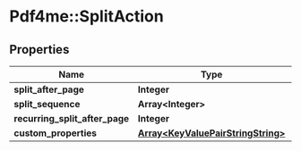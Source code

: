 # Pdf4me::SplitAction

## Properties
Name | Type | Description | Notes
------------ | ------------- | ------------- | -------------
**split_after_page** | **Integer** |  | [optional] 
**split_sequence** | **Array&lt;Integer&gt;** |  | [optional] 
**recurring_split_after_page** | **Integer** |  | [optional] 
**custom_properties** | [**Array&lt;KeyValuePairStringString&gt;**](KeyValuePairStringString.md) |  | [optional] 


